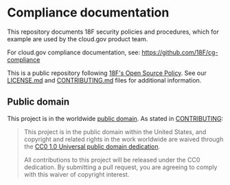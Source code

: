 # Compliance documentation

This repository documents 18F security policies and procedures, which for example are used by the cloud.gov product team.

For cloud.gov compliance documentation, see: https://github.com/18F/cg-compliance

This is a public repository following [18F's Open Source Policy](https://github.com/18F/open-source-policy/blob/master/policy.md). See our [LICENSE.md](LICENSE.md) and [CONTRIBUTING.md](CONTRIBUTING.md) files for additional information.

## Public domain

This project is in the worldwide [public domain](LICENSE.md). As stated in [CONTRIBUTING](CONTRIBUTING.md):

> This project is in the public domain within the United States, and copyright and related rights in the work worldwide are waived through the [CC0 1.0 Universal public domain dedication](https://creativecommons.org/publicdomain/zero/1.0/).
>
> All contributions to this project will be released under the CC0 dedication. By submitting a pull request, you are agreeing to comply with this waiver of copyright interest.
